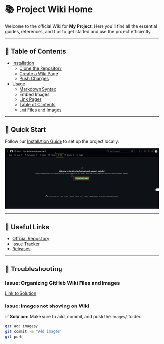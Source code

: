 # 📚 Project Wiki Home

Welcome to the official Wiki for **My Project**. Here you'll find all the essential guides, references, and tips to get started and use the project efficiently.

---

## 📖 Table of Contents

- [Installation](install-0home)
  - [Clone the Repository](install-clone)
  - [Create a Wiki Page](install-create)
  - [Push Changes](install-push)
- [Usage](usage-0home)
  - [Markdown Syntax](usage-markdown)
  - [Embed Images](usage-images)
  - [Link Pages](usage-link)
  - [Table of Contents](usage-toc)
  - [`.md` Files and Images](usage-md-and-image)

---

## 🧩 Quick Start

Follow our [Installation Guide](install-home) to set up the project locally.

![Setup Screenshot](images/1742616533894.png)

---

## 🚀 Useful Links

- [Official Repository](https://github.com/orgs/ITR-vietnam/projects/23)
- [Issue Tracker](https://github.com/orgs/ITR-vietnam/projects/23/views/80)
- [Releases](https://github.com/orgs/ITR-vietnam/projects/23/views/23)

---

## 🐞 Troubleshooting

### Issue: Organizing GitHub Wiki Files and Images

[Link to Solution](usage-md-and-image)

### Issue: Images not showing on Wiki  

✅ **Solution:** Make sure to add, commit, and push the `images/` folder.

```bash
git add images/
git commit -m "Add images"
git push
```
